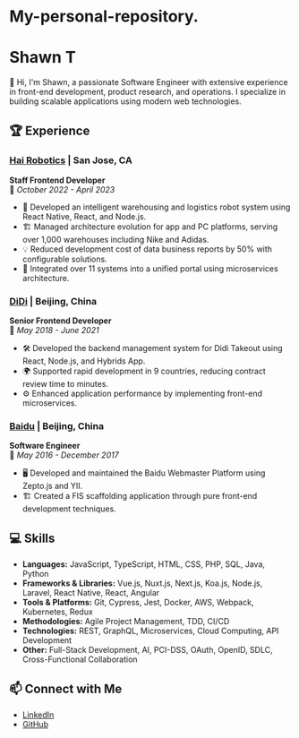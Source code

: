 # My-personal-repository.
# Shawn T

👋 Hi, I'm Shawn, a passionate Software Engineer with extensive experience in front-end development, product research, and operations. I specialize in building scalable applications using modern web technologies.

## 🏆 Experience

### [Hai Robotics](https://www.hairobotics.com) | San Jose, CA
**Staff Frontend Developer**  
📅 _October 2022 - April 2023_

- 🤖 Developed an intelligent warehousing and logistics robot system using React Native, React, and Node.js.
- 🏗️ Managed architecture evolution for app and PC platforms, serving over 1,000 warehouses including Nike and Adidas.
- 💡 Reduced development cost of data business reports by 50% with configurable solutions.
- 🔗 Integrated over 11 systems into a unified portal using microservices architecture.

### [DiDi](https://www.didiglobal.com) | Beijing, China
**Senior Frontend Developer**  
📅 _May 2018 - June 2021_

- 🛠️ Developed the backend management system for Didi Takeout using React, Node.js, and Hybrids App.
- 🌍 Supported rapid development in 9 countries, reducing contract review time to minutes.
- ⚙️ Enhanced application performance by implementing front-end microservices.

### [Baidu](https://www.baidu.com) | Beijing, China
**Software Engineer**  
📅 _May 2016 - December 2017_

- 🖥️ Developed and maintained the Baidu Webmaster Platform using Zepto.js and YII.
- 🏗️ Created a FIS scaffolding application through pure front-end development techniques.

## 💻 Skills

- **Languages:** JavaScript, TypeScript, HTML, CSS, PHP, SQL, Java, Python
- **Frameworks & Libraries:** Vue.js, Nuxt.js, Next.js, Koa.js, Node.js, Laravel, React Native, React, Angular
- **Tools & Platforms:** Git, Cypress, Jest, Docker, AWS, Webpack, Kubernetes, Redux
- **Methodologies:** Agile Project Management, TDD, CI/CD
- **Technologies:** REST, GraphQL, Microservices, Cloud Computing, API Development
- **Other:** Full-Stack Development, AI, PCI-DSS, OAuth, OpenID, SDLC, Cross-Functional Collaboration

## 📫 Connect with Me

- [LinkedIn](https://www.linkedin.com/in/shawntsai)
- [GitHub](https://github.com/ccisjuly)

